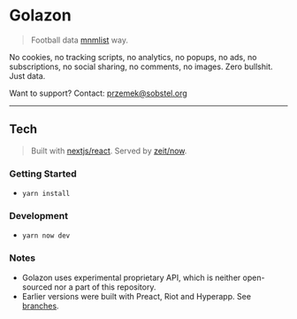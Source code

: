 # Golazon

> Football data [mnmlist](http://mnmlist.com/w/) way.

No cookies, no tracking scripts, no analytics, no popups, no ads,
no subscriptions, no social sharing, no comments, no images.
Zero bullshit. Just data.

Want to support? Contact: przemek@sobstel.org

---

## Tech

> Built with [nextjs/react](https://nextjs.org). Served by [zeit/now](https://zeit.co).

### Getting Started

- `yarn install`

### Development

- `yarn now dev`

### Notes

- Golazon uses experimental proprietary API, which is neither open-sourced
  nor a part of this repository.
- Earlier versions were built with Preact, Riot and Hyperapp.
  See [branches](https://github.com/sobstel/golazon/branches).
